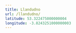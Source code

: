 ```yaml
---
title: Llandudno
url: /llandudno/
latitude: 53.322475000000004
longitude: -3.8243251000000003
---
```

